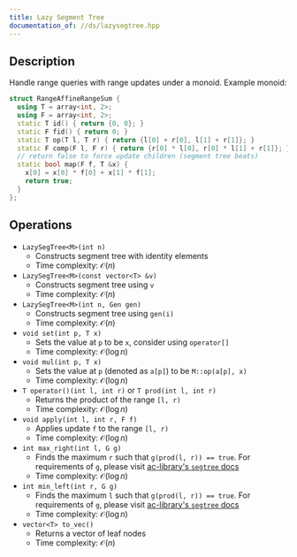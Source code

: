 ```yaml
---
title: Lazy Segment Tree
documentation_of: //ds/lazysegtree.hpp
---
```


## Description
Handle range queries with range updates under a monoid. Example monoid:
```cpp
struct RangeAffineRangeSum {
  using T = array<int, 2>;
  using F = array<int, 2>;
  static T id() { return {0, 0}; }
  static F fid() { return 0; }
  static T op(T l, T r) { return {l[0] + r[0], l[1] + r[1]}; }
  static F comp(F l, F r) { return {r[0] * l[0], r[0] * l[1] + r[1]}; }
  // return false to force update children (segment tree beats)
  static bool map(F f, T &x) {
    x[0] = x[0] * f[0] + x[1] * f[1];
    return true;
  }
};
```

## Operations
- `LazySegTree<M>(int n)`
  + Constructs segment tree with identity elements
  + Time complexity: $\mathcal O(n)$
- `LazySegTree<M>(const vector<T> &v)`
  + Constructs segment tree using `v`
  + Time complexity: $\mathcal O(n)$
- `LazySegTree<M>(int n, Gen gen)`
  + Constructs segment tree using `gen(i)`
  + Time complexity: $\mathcal O(n)$
- `void set(int p, T x)`
  + Sets the value at `p` to be `x`, consider using `operator[]`
  + Time complexity: $\mathcal O(\log n)$
- `void mul(int p, T x)`
  + Sets the value at `p` (denoted as `a[p]`) to be `M::op(a[p], x)`
  + Time complexity: $\mathcal O(\log n)$
- `T operator()(int l, int r)` or `T prod(int l, int r)`
  + Returns the product of the range `[l, r)`
  + Time complexity: $\mathcal O(\log n)$
- `void apply(int l, int r, F f)`
  + Applies update `f` to the range `[l, r)`
  + Time complexity: $\mathcal O(\log n)$
- `int max_right(int l, G g)`
  + Finds the maximum `r` such that `g(prod(l, r)) == true`. For requirements of `g`, please visit
    [ac-library's `segtree` docs](https://atcoder.github.io/ac-library/production/document_en/segtree.html)
  + Time complexity: $\mathcal O(\log n)$
- `int min_left(int r, G g)`
  + Finds the maximum `l` such that `g(prod(l, r)) == true`. For requirements of `g`, please visit
    [ac-library's `segtree` docs](https://atcoder.github.io/ac-library/production/document_en/segtree.html)
  + Time complexity: $\mathcal O(\log n)$
- `vector<T> to_vec()`
  + Returns a vector of leaf nodes
  + Time complexity: $\mathcal O(n)$
